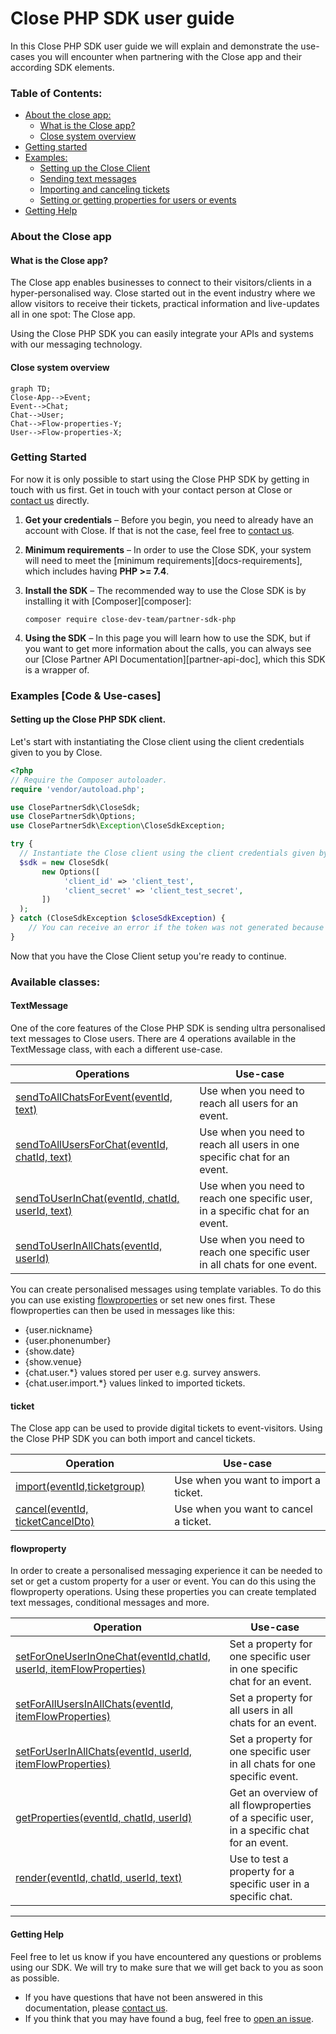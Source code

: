 # Close PHP SDK user guide
In this Close PHP SDK user guide we will explain and demonstrate the use-cases you will encounter when partnering with the Close app and their according SDK elements.

### Table of Contents:   
  - [About the close app:](#about-the-close-app)
    - [What is the Close app?](#what-is-the-close-app)
    - [Close system overview](#close-system-overview)
  - [Getting started](#getting-started)
  - [Examples:](#examples)
    - [Setting up the Close Client](#setting-up-the-close-php-sdk-client)
    - [Sending text messages](#textmessage)
    - [Importing and canceling tickets](#import-tickets-using-the-close-app)
    - [Setting or getting properties for users or events](#flowproperty)
  - [Getting Help](#getting-help)
  
### About the Close app

#### What is the Close app?
The Close app enables businesses to connect to their visitors/clients in a hyper-personalised way. Close started out in the event industry where we allow visitors to receive their tickets, practical information and live-updates all in one spot: The Close app. 

Using the Close PHP SDK you can easily integrate your APIs and systems with our messaging technology. 

#### Close system overview
```mermaid
graph TD;
Close-App-->Event;
Event-->Chat;
Chat-->User;
Chat-->Flow-properties-Y;
User-->Flow-properties-X;
```
### Getting Started

For now it is only possible to start using the Close PHP SDK by getting in touch with us first. Get in touch with your contact person at Close or [contact us][contact-us] directly. 

1. **Get your credentials** – Before you begin, you need to already have an account with Close. If that is not the case, feel free to [contact us][contact-us].
2. **Minimum requirements** – In order to use the Close SDK, your system will need to meet the [minimum requirements][docs-requirements], which includes having **PHP >= 7.4**.
3. **Install the SDK** – The recommended way to use the Close SDK is by installing it with [Composer][composer]:

   ```
   composer require close-dev-team/partner-sdk-php
   ```

4. **Using the SDK** – In this page you will learn how to use the SDK, but if you want to get more information about the calls, you can always see our [Close Partner API Documentation][partner-api-doc], which this SDK is a wrapper of.



### Examples [Code & Use-cases]


#### Setting up the Close PHP SDK client.
Let's start with instantiating the Close client using the client credentials given to you by Close. 

```php
<?php
// Require the Composer autoloader.
require 'vendor/autoload.php';

use ClosePartnerSdk\CloseSdk;
use ClosePartnerSdk\Options;
use ClosePartnerSdk\Exception\CloseSdkException;

try {
  // Instantiate the Close client using the client credentials given by Close
  $sdk = new CloseSdk(
       new Options([
            'client_id' => 'client_test',
            'client_secret' => 'client_test_secret',
       ])
  );
} catch (CloseSdkException $closeSdkException) {
    // You can receive an error if the token was not generated because of invalid credentials
} 

```
Now that you have the Close Client setup you're ready to continue.

### Available classes:

#### TextMessage
One of the core features of the Close PHP SDK is sending ultra personalised text messages to Close users. There are 4 operations available in the TextMessage class, with each a different use-case. 

| Operations | Use-case |
| -------- | ----------- |
|[sendToAllChatsForEvent(eventId, text)](/examples/text%20message/sendToAllChatsForEvent.md)| Use when you need to reach all users for an event.|
|[sendToAllUsersForChat(eventId, chatId, text)](/examples/text%20message/sendToAllUsersForChat.md)|Use when you need to reach all users in one specific chat for an event.|
|[sendToUserInChat(eventId, chatId, userId, text)](/examples/text%20message/sendToUserInChat.md)|Use when you need to reach one specific user, in a specific chat for an event.|
|[sendToUserInAllChats(eventId, userId)](/examples/text%20message/sendToUserInAllChats.md)|Use when you need to reach one specific user in all chats for one event.|

You can create personalised messages using template variables. To do this you can use existing [flowproperties](#flowproperty) or set new ones first. These flowproperties can then be used in messages like this:

* {user.nickname}
* {user.phonenumber}
* {show.date}
* {show.venue}
* {chat.user.*} values stored per user e.g. survey answers.
* {chat.user.import.*} values linked to imported tickets.

#### ticket
The Close app can be used to provide digital tickets to event-visitors. Using the Close PHP SDK you can both import and cancel tickets. 


| Operation | Use-case |
| -------- | ----------- |
|[import(eventId,ticketgroup)](/examples/ticket/import.md)| Use when you want to import a ticket.|
|[cancel(eventId, ticketCancelDto)](/examples/ticket/cancel.md)|Use when you want to cancel a ticket.|


#### flowproperty
In order to create a personalised messaging experience it can be needed to set or get a custom property for a user or event. You can do this using the flowproperty operations. Using these properties you can create templated text messages, conditional messages and more.


| Operation | Use-case |
| -------- | ----------- |
|[setForOneUserInOneChat(eventId,chatId, userId, itemFlowProperties)](/examples/flowproperties/setForOneUserInOneChat.md)| Set a property for one specific user in one specific chat for an event.|
|[setForAllUsersInAllChats(eventId, itemFlowProperties)](/examples/flowproperties/setForAllUsersInAllChats.md)|Set a property for all users in all chats for an event.|
|[setForUserInAllChats(eventId, userId, itemFlowProperties)](/examples/flowproperties/setForUserInAllChats.md)|Set a property for one specific user in all chats for one specific event.|
|[getProperties(eventId, chatId, userId)](/examples/flowproperties/getProperties.md)|Get an overview of all flowproperties of a specific user, in a specific chat for an event.|
|[render(eventId, chatId, userId, text)](/examples/flowproperties/render.md)|Use to test a property for a specific user in a specific chat. |

---

#### Getting Help

Feel free to let us know if you have encountered any questions or problems using our SDK. We will try to make sure that we will get back to you as soon as possible.

* If you have questions that have not been answered in this documentation, please [contact us][contact-us].
* If you think that you may have found a bug, feel free to [open an issue][open-issue].



[contact-us]: devteam@thecloseapp.com
[open-issue]: https://github.com/close-dev-team/partner-sdk-php/issues/new/choose


